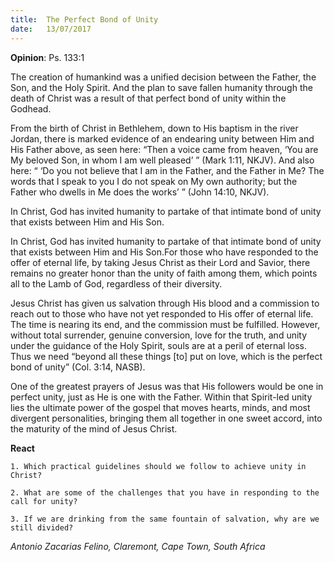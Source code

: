 ```yaml
---
title:  The Perfect Bond of Unity
date:   13/07/2017
---
```


**Opinion**: Ps. 133:1

The creation of humankind was a unified decision between the Father, the Son, and the Holy Spirit. And the plan to save fallen humanity through the death of Christ was a result of that perfect bond of unity within the Godhead.

From the birth of Christ in Bethlehem, down to His baptism in the river Jordan, there is marked evidence of an endearing unity between Him and His Father above, as seen here: “Then a voice came from heaven, ‘You are My beloved Son, in whom I am well pleased’ ” (Mark 1:11, NKJV). And also here: “ ‘Do you not believe that I am in the Father, and the Father in Me? The words that I speak to you I do not speak on My own authority; but the Father who dwells in Me does the works’ ” (John 14:10, NKJV).

In Christ, God has invited humanity to partake of that intimate bond of unity that exists between Him and His Son.

In Christ, God has invited humanity to partake of that intimate bond of unity that exists between Him and His Son.For those who have responded to the offer of eternal life, by taking Jesus Christ as their Lord and Savior, there remains no greater honor than the unity of faith among them, which points all to the Lamb of God, regardless of their diversity.

Jesus Christ has given us salvation through His blood and a commission to reach out to those who have not yet responded to His offer of eternal life. The time is nearing its end, and the commission must be fulfilled. However, without total surrender, genuine conversion, love for the truth, and unity under the guidance of the Holy Spirit, souls are at a peril of eternal loss. Thus we need “beyond all these things [to] put on love, which is the perfect bond of unity” (Col. 3:14, NASB).

One of the greatest prayers of Jesus was that His followers would be one in perfect unity, just as He is one with the Father. Within that Spirit-led unity lies the ultimate power of the gospel that moves hearts, minds, and most divergent personalities, bringing them all together in one sweet accord, into the maturity of the mind of Jesus Christ.

**React**

`1. Which practical guidelines should we follow to achieve unity in Christ?`

`2. What are some of the challenges that you have in responding to the call for unity?`

`3. If we are drinking from the same fountain of salvation, why are we still divided?`

_Antonio Zacarias Felino, Claremont, Cape Town, South Africa_